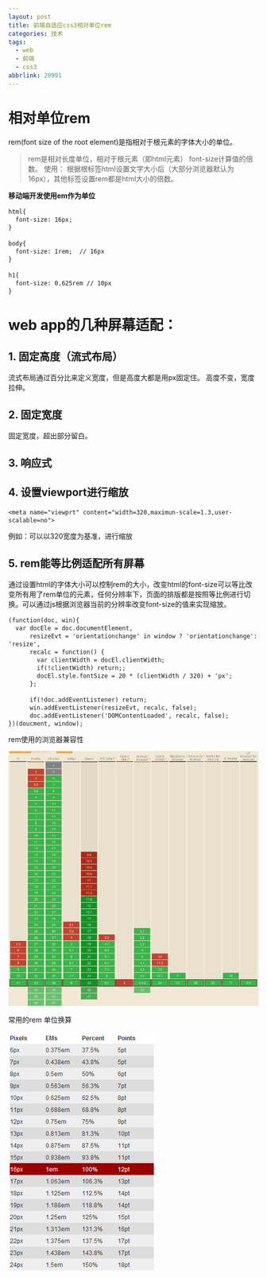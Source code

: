 ```yaml
---
layout: post
title: 前端自适应css3相对单位rem
categories: 技术
tags:
  - web
  - 前端
  - css3
abbrlink: 20991
---
```


# 相对单位rem

rem(font size of the root element)是指相对于根元素的字体大小的单位。

> rem是相对长度单位，相对于根元素（即html元素） font-size计算值的倍数。
> 使用： 根据根标签html设置文字大小后（大部分浏览器默认为16px），其他标签设置rem都是html大小的倍数。

**移动端开发使用em作为单位**

```
html{
  font-size: 16px;
}

body{
  font-size: 1rem;  // 16px
}

h1{
  font-size: 0.625rem // 10px
}
```

# web app的几种屏幕适配：

## 1. 固定高度（流式布局）

流式布局通过百分比来定义宽度，但是高度大都是用px固定住。 高度不变，宽度拉伸。

## 2. 固定宽度

固定宽度，超出部分留白。

<!-- more -->
## 3. 响应式
## 4. 设置viewport进行缩放

```
<meta name="viewprt" content="width=320,maximun-scale=1.3,user-scalable=no">
```

例如：可以以320宽度为基准，进行缩放

## 5. rem能等比例适配所有屏幕

通过设置html的字体大小可以控制rem的大小，改变html的font-size可以等比改变所有用了rem单位的元素，任何分辨率下，页面的排版都是按照等比例进行切换。可以通过js根据浏览器当前的分辨率改变font-size的值来实现缩放。

```
(function(doc, win){
  var docEle = doc.documentElement,
      resizeEvt = 'orientationchange' in window ? 'orientationchange': 'resize',
      recalc = function() {
        var clientWidth = docEl.clientWidth;
        if(!clientWidth) return;;
        docEl.style.fontSize = 20 * (clientWidth / 320) + 'px';
      };

      if(!doc.addEventListener) return;
      win.addEventListener(resizeEvt, recalc, false);
      doc.addEventListener('DOMContentLoaded', recalc, false);
})(doucment, window);
```

rem使用的浏览器兼容性

![](/images/1418894538.png)

常用的rem 单位换算

![](/images/2013628105651693.png)
